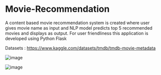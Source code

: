 # Movie-Recommendation
A content based movie recommendation system is created where user gives movie name as input and NLP model predicts top 5 recommended movies and displays as output. For  user friendliness this application is developed using Python Flask  

Datasets : https://www.kaggle.com/datasets/tmdb/tmdb-movie-metadata


![image](https://github.com/Triveni-35/Movie-Recommendation/assets/137861525/b0bf15bc-840d-484d-8564-a874555e5010)



![image](https://github.com/Triveni-35/Movie-Recommendation/assets/137861525/814ac60e-a797-4118-a560-031b6c427bb3)

